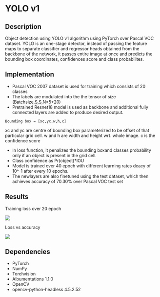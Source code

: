 # YOLO v1
## Description
Object detection using YOLO v1 algorithm using PyTorch over Pascal VOC dataset.
YOLO is an one-stage detector, instead of passing the feature maps to separate classifier and regressor heads obtained from the backbone of the network, it passes entire image at once and predicts the bounding box coordinates, confidences score and class probabilites.

## Implementation
* Pascal VOC 2007 dataset is used for training which consists of 20 classes
* The labels are modulated into the the tensor of size (Batchsize,S,S,N*5+20)
* Pretrained Resnet18 model is used as backbone and additional fully connected layers are added to produce desired output.
```
Bounding box = [xc,yc,w,h,c]
```
xc and yc are centre of bounding box parameterized to be offset of that particular grid cell.
w and h are width and height wrt. whole image.
c is the confidence score

* In loss function, it penalizes the bounding boxand classes probability only if an object is present in the grid cell.
* Class confidence as Pr(object)*IOU 
* Model is trained over 40 epoch with different learning rates deacy of 10^-1 after every 10 epochs.
* The newlayers are also finetuned using the test dataset, which then achieves accuracy of 70.30% over Pascal VOC test set
## Results
 Training loss over 20 epoch
 
 ![](https://i.imgur.com/lHGT3PL.png)
 
 Loss vs accuracy 
 
 ![](https://i.imgur.com/d8nEIFK.png)

## Dependencies
*  PyTorch
*  NumPy
*  Torchvision
*  Albumentations 1.1.0
*  OpenCV
*  opencv-python-headless 4.5.2.52
